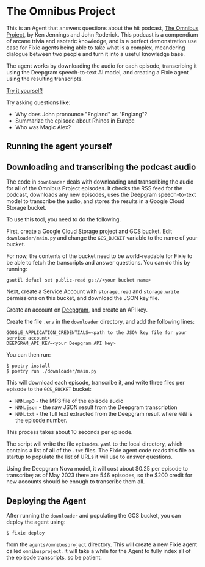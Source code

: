 # The Omnibus Project

This is an Agent that answers questions about the hit podcast, 
[The Omnibus Project](https://www.omnibusproject.com/), by Ken Jennings and John Roderick.
This podcast is a compendium of arcane trivia and esoteric knowledge, and is a perfect
demonstration use case for Fixie agents being able to take what is a complex,
meandering dialogue between two people and turn it into a useful knowledge base.

The agent works by downloading the audio for each episode, transcribing it using the
Deepgram speech-to-text AI model, and creating a Fixie agent using the resulting
transcripts.

[Try it yourself!](https://app.fixie.ai/agents/mdw/omnibusproject)

Try asking questions like:

* Why does John pronounce "England" as "Englang"?
* Summarize the episode about Rhinos in Europe
* Who was Magic Alex?

## Running the agent yourself

## Downloading and transcribing the podcast audio

The code in `downloader` deals with downloading and transcribing the audio for all of the
Omnibus Project episodes. It checks the RSS feed for the podcast, downloads any new episodes, 
uses the Deepgram speech-to-text model to transcribe the audio, and stores the results in a
Google Cloud Storage bucket.

To use this tool, you need to do the following.

First, create a Google Cloud Storage project and GCS bucket. Edit `downloader/main.py` and
change the `GCS_BUCKET` variable to the name of your bucket.

For now, the contents of the bucket need to be world-readable for Fixie to be able to fetch
the transcripts and answer questions. You can do this by running:

```
gsutil defacl set public-read gs://<your bucket name>
```

Next, create a Service Account with `storage.read` and `storage.write` permissions on this bucket, 
and download the JSON key file.

Create an account on [Deepgram](https://www.deepgram.com/), and create an API key.

Create the file `.env` in the `downloader` directory, and add the following lines:

```
GOOGLE_APPLICATION_CREDENTIALS=<path to the JSON key file for your service account>
DEEPGRAM_API_KEY=<your Deepgram API key>
```

You can then run:

```
$ poetry install
$ poetry run ./downloader/main.py
```

This will download each episode, transcribe it, and write three files per episode to the
`GCS_BUCKET` bucket: 
* `NNN.mp3` - the MP3 file of the episode audio
* `NNN.json` - the raw JSON result from the Deepgram transcription
* `NNN.txt` - the full text extracted from the Deepgram result
where `NNN` is the episode number.

This process takes about 10 seconds per episode.

The script will write the file `episodes.yaml` to the local directory, which contains a list
of all of the `.txt` files. The Fixie agent code reads this file on startup to populate
the list of URLs it will use to answer questions.

Using the Deepgram Nova model, it will cost about $0.25 per episode
to transcribe; as of May 2023 there are 546 episodes, so the $200
credit for new accounts should be enough to transcribe them all.

## Deploying the Agent

After running the `downloader` and populating the GCS bucket, you can deploy the agent
using:

```
$ fixie deploy
```

from the `agents/omnibusproject` directory. This will create a new Fixie agent called
`omnibusproject`. It will take a while for the Agent to fully index all of the episode
transcripts, so be patient.

